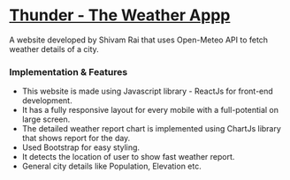 # [Thunder - The Weather Appp](https://thunder-by-shivam.netlify.app/)

A website developed by Shivam Rai that uses Open-Meteo API to fetch weather details of a city.
### Implementation & Features
- This website is made using Javascript library - ReactJs for front-end development.
- It has a fully responsive layout for every mobile with a full-potential on large screen.
- The detailed weather report chart is implemented using ChartJs library that shows report for the day.
- Used Bootstrap for easy styling.
- It detects the location of user to show fast weather report.
- General city details like Population, Elevation etc.

